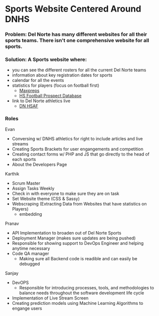 # Sports Website Centered Around DNHS

### Problem: Del Norte has many different websites for all their sports teams. There isn't one comprehensive website for all sports.

### Solution: A Sports website where: 
- you can see the different rosters for all the current Del Norte teams
- information about key registration dates for sports
- calendar for all the events
- statistics for players (focus on football first)
  - [Maxpreps](https://www.maxpreps.com/ca/san-diego/del-norte-nighthawks/football/roster/)
  - [HS Football Prospect Database](https://www.prepredzone.com/california/prospect-database/)
- link to Del Norte athletics live
  - [DN HSAF](https://delnortehsaf.org/live-sports/)


### Roles
Evan
- Conversing w/ DNHS athletics for right to include articles and live streams
- Creating Sports Brackets for user engangements and competition
- Creating contact forms w/ PHP and JS that go directly to the head of each sports
- About the Developers Page

Karthik
 - Scrum Master
 - Assign Tasks Weekly
 - Check in with everyone to make sure they are on task
 - Set Website theme (CSS & Sassy)
 - Webscraping (Extracting Data from Websites that have statistics on Players)
   - embedding

Pranav
- API Implementation to broaden out of Del Norte Sports
- Deployment Manager (makes sure updates are being pushed)
- Responsible for showing support to DevOps Engineer and helping anytime necessary
- Code QA manager
  - Making sure all Backend code is readible and can easily be debugged 

Sanjay
- DevOPS
  - Responsible for introducing processes, tools, and methodologies to balance needs throughout the software development life cycle
- Implementation of Live Stream Screen
- Creating prediction models using Machine Learning Algorithms to engange users
